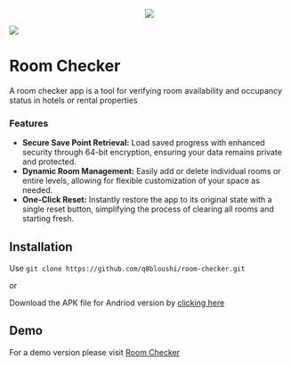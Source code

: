 <p align="center">
  <img src="https://i.ibb.co/nfC4NXL/download.png">
</p>

![](https://camo.githubusercontent.com/79a754ba2ecad2964f8e53fce93f270e351d9fd8f6432d7cee2f47c00589997c/68747470733a2f2f696d672e736869656c64732e696f2f62616467652f76657273696f6e2d312e322e332d626c7565)

# Room Checker
A room checker app is a tool for verifying room availability and occupancy status in hotels or rental properties

### Features
- <b>Secure Save Point Retrieval:</b> Load saved progress with enhanced security through 64-bit encryption, ensuring your data remains private and protected.
- <b>Dynamic Room Management:</b> Easily add or delete individual rooms or entire levels, allowing for flexible customization of your space as needed.
- <b>One-Click Reset:</b> Instantly restore the app to its original state with a single reset button, simplifying the process of clearing all rooms and starting fresh.

## Installation
Use `git clone https://github.com/q8bloushi/room-checker.git`

or

Download the APK file for Andriod version by [clicking here](https://drive.google.com/uc?export=download&id=1-jG0-bY3zZOB0RpSdePwTZNzKYgYoqUa)

## Demo
For a demo version please visit [Room Checker](https://room-checker.onrender.com/)
